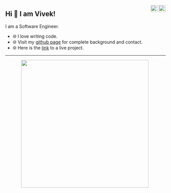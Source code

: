 <a href="https://www.linkedin.com/in/vivekkhatri007" target="_blank" rel="nofollow"><img align="right" alt="Vivek's Linkdein" width="22px" src="https://cdn.jsdelivr.net/npm/simple-icons@v3/icons/linkedin.svg" /></a><a href="https://vivektalkstech.hashnode.dev" target="_blank" rel="nofollow"><img align="right" alt="Vivek's Tech Blog" width="22px" src="https://cdn.jsdelivr.net/npm/simple-icons@8.2.0/icons/hashnode.svg" /></a>

## Hi 👋 I am Vivek! 
I am a Software Engineer. 

- 🌐 I love writing code.
- 🌐 Visit my [github page](https://vivek378521.github.io/) for complete background and contact.
- 🌐 Here is the [link]([https://get-motivated.vercel.app/](https://epoch-converter.onrender.com/docs)) to a live project.

---
<p align = "center">
  <img src = "https://github-readme-stats.vercel.app/api?username=vivek378521&show_icons=true&theme=bear" width = 400>
  <img src = "https://komarev.com/ghpvc/?username=vivek378521&style=flat-square&color=blue" alt="">
</p>
